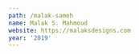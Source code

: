 ```yaml
---
path: /malak-sameh
name: Malak S. Mahmoud
website: https://malaksdesigns.com
year: '2019'
---
```

